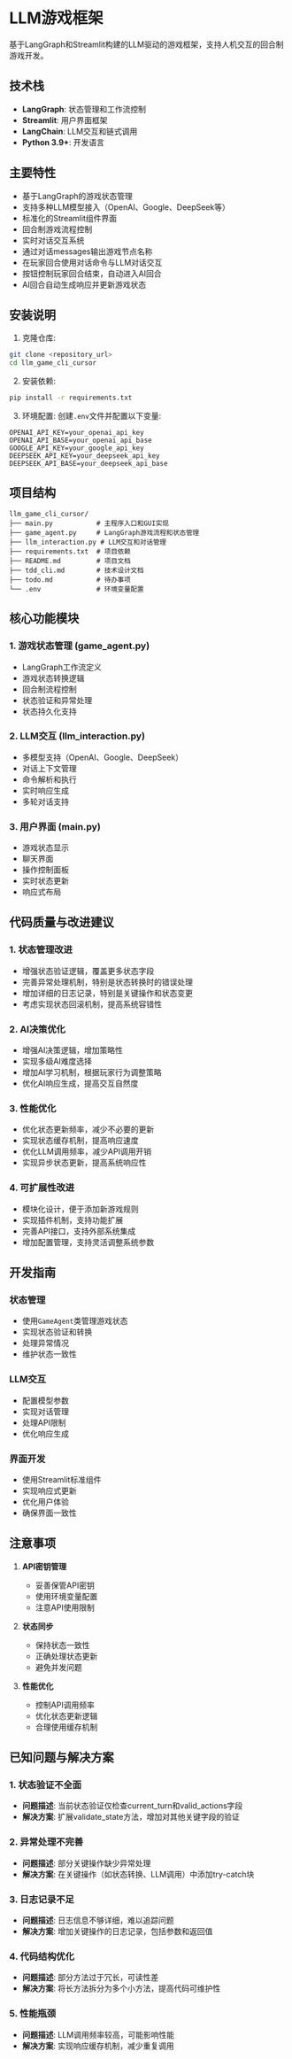 # LLM游戏框架

基于LangGraph和Streamlit构建的LLM驱动的游戏框架，支持人机交互的回合制游戏开发。

## 技术栈

- **LangGraph**: 状态管理和工作流控制
- **Streamlit**: 用户界面框架
- **LangChain**: LLM交互和链式调用
- **Python 3.9+**: 开发语言

## 主要特性

- 基于LangGraph的游戏状态管理
- 支持多种LLM模型接入（OpenAI、Google、DeepSeek等）
- 标准化的Streamlit组件界面
- 回合制游戏流程控制
- 实时对话交互系统
- 通过对话messages输出游戏节点名称
- 在玩家回合使用对话命令与LLM对话交互
- 按钮控制玩家回合结束，自动进入AI回合
- AI回合自动生成响应并更新游戏状态

## 安装说明

1. 克隆仓库:
```bash
git clone <repository_url>
cd llm_game_cli_cursor
```

2. 安装依赖:
```bash
pip install -r requirements.txt
```

3. 环境配置:
创建`.env`文件并配置以下变量:
```
OPENAI_API_KEY=your_openai_api_key
OPENAI_API_BASE=your_openai_api_base
GOOGLE_API_KEY=your_google_api_key
DEEPSEEK_API_KEY=your_deepseek_api_key
DEEPSEEK_API_BASE=your_deepseek_api_base
```

## 项目结构

```
llm_game_cli_cursor/
├── main.py           # 主程序入口和GUI实现
├── game_agent.py     # LangGraph游戏流程和状态管理
├── llm_interaction.py # LLM交互和对话管理
├── requirements.txt  # 项目依赖
├── README.md         # 项目文档
├── tdd_cli.md        # 技术设计文档
├── todo.md           # 待办事项
└── .env              # 环境变量配置
```

## 核心功能模块

### 1. 游戏状态管理 (game_agent.py)
- LangGraph工作流定义
- 游戏状态转换逻辑
- 回合制流程控制
- 状态验证和异常处理
- 状态持久化支持

### 2. LLM交互 (llm_interaction.py)
- 多模型支持（OpenAI、Google、DeepSeek）
- 对话上下文管理
- 命令解析和执行
- 实时响应生成
- 多轮对话支持

### 3. 用户界面 (main.py)
- 游戏状态显示
- 聊天界面
- 操作控制面板
- 实时状态更新
- 响应式布局

## 代码质量与改进建议

### 1. 状态管理改进
- 增强状态验证逻辑，覆盖更多状态字段
- 完善异常处理机制，特别是状态转换时的错误处理
- 增加详细的日志记录，特别是关键操作和状态变更
- 考虑实现状态回滚机制，提高系统容错性

### 2. AI决策优化
- 增强AI决策逻辑，增加策略性
- 实现多级AI难度选择
- 增加AI学习机制，根据玩家行为调整策略
- 优化AI响应生成，提高交互自然度

### 3. 性能优化
- 优化状态更新频率，减少不必要的更新
- 实现状态缓存机制，提高响应速度
- 优化LLM调用频率，减少API调用开销
- 实现异步状态更新，提高系统响应性

### 4. 可扩展性改进
- 模块化设计，便于添加新游戏规则
- 实现插件机制，支持功能扩展
- 完善API接口，支持外部系统集成
- 增加配置管理，支持灵活调整系统参数

## 开发指南

### 状态管理
- 使用`GameAgent`类管理游戏状态
- 实现状态验证和转换
- 处理异常情况
- 维护状态一致性

### LLM交互
- 配置模型参数
- 实现对话管理
- 处理API限制
- 优化响应生成

### 界面开发
- 使用Streamlit标准组件
- 实现响应式更新
- 优化用户体验
- 确保界面一致性

## 注意事项

1. **API密钥管理**
   - 妥善保管API密钥
   - 使用环境变量配置
   - 注意API使用限制

2. **状态同步**
   - 保持状态一致性
   - 正确处理状态更新
   - 避免并发问题

3. **性能优化**
   - 控制API调用频率
   - 优化状态更新逻辑
   - 合理使用缓存机制

## 已知问题与解决方案

### 1. 状态验证不全面
- **问题描述**: 当前状态验证仅检查current_turn和valid_actions字段
- **解决方案**: 扩展validate_state方法，增加对其他关键字段的验证

### 2. 异常处理不完善
- **问题描述**: 部分关键操作缺少异常处理
- **解决方案**: 在关键操作（如状态转换、LLM调用）中添加try-catch块

### 3. 日志记录不足
- **问题描述**: 日志信息不够详细，难以追踪问题
- **解决方案**: 增加关键操作的日志记录，包括参数和返回值

### 4. 代码结构优化
- **问题描述**: 部分方法过于冗长，可读性差
- **解决方案**: 将长方法拆分为多个小方法，提高代码可维护性

### 5. 性能瓶颈
- **问题描述**: LLM调用频率较高，可能影响性能
- **解决方案**: 实现响应缓存机制，减少重复调用